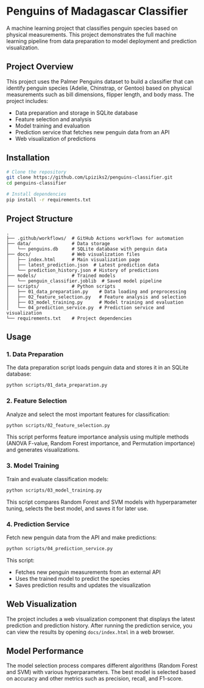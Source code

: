 # Penguins of Madagascar Classifier

A machine learning project that classifies penguin species based on physical measurements. This project demonstrates the full machine learning pipeline from data preparation to model deployment and prediction visualization.

## Project Overview

This project uses the Palmer Penguins dataset to build a classifier that can identify penguin species (Adelie, Chinstrap, or Gentoo) based on physical measurements such as bill dimensions, flipper length, and body mass. The project includes:

- Data preparation and storage in SQLite database
- Feature selection and analysis
- Model training and evaluation
- Prediction service that fetches new penguin data from an API
- Web visualization of predictions

## Installation

```bash
# Clone the repository
git clone https://github.com/Lpiziks2/penguins-classifier.git
cd penguins-classifier

# Install dependencies
pip install -r requirements.txt
```

## Project Structure

```
.
├── .github/workflows/  # GitHub Actions workflows for automation
├── data/               # Data storage
│   └── penguins.db     # SQLite database with penguin data
├── docs/               # Web visualization files
│   ├── index.html      # Main visualization page
│   ├── latest_prediction.json  # Latest prediction data
│   └── prediction_history.json # History of predictions
├── models/             # Trained models
│   └── penguin_classifier.joblib  # Saved model pipeline
├── scripts/            # Python scripts
│   ├── 01_data_preparation.py    # Data loading and preprocessing
│   ├── 02_feature_selection.py   # Feature analysis and selection
│   ├── 03_model_training.py      # Model training and evaluation
│   └── 04_prediction_service.py  # Prediction service and visualization
└── requirements.txt    # Project dependencies
```

## Usage

### 1. Data Preparation

The data preparation script loads penguin data and stores it in an SQLite database:

```bash
python scripts/01_data_preparation.py
```

### 2. Feature Selection

Analyze and select the most important features for classification:

```bash
python scripts/02_feature_selection.py
```

This script performs feature importance analysis using multiple methods (ANOVA F-value, Random Forest importance, and Permutation importance) and generates visualizations.

### 3. Model Training

Train and evaluate classification models:

```bash
python scripts/03_model_training.py
```

This script compares Random Forest and SVM models with hyperparameter tuning, selects the best model, and saves it for later use.

### 4. Prediction Service

Fetch new penguin data from the API and make predictions:

```bash
python scripts/04_prediction_service.py
```

This script:
- Fetches new penguin measurements from an external API
- Uses the trained model to predict the species
- Saves prediction results and updates the visualization

## Web Visualization

The project includes a web visualization component that displays the latest prediction and prediction history. After running the prediction service, you can view the results by opening `docs/index.html` in a web browser.

## Model Performance

The model selection process compares different algorithms (Random Forest and SVM) with various hyperparameters. The best model is selected based on accuracy and other metrics such as precision, recall, and F1-score.

